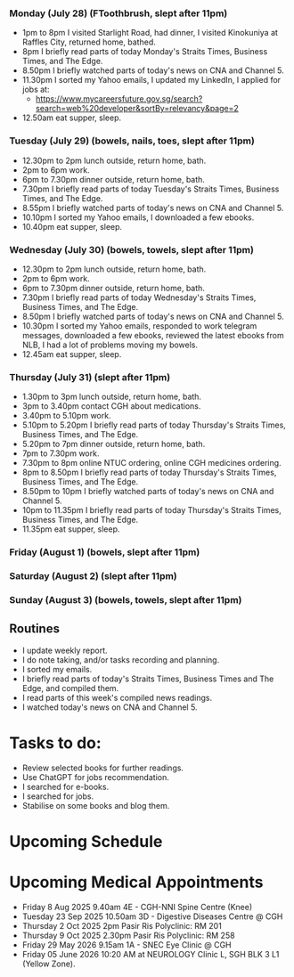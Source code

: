 ### Monday (July 28) (FToothbrush, slept after 11pm)
- 1pm to 8pm I visited Starlight Road, had dinner, I visited Kinokuniya at Raffles City, returned home, bathed.
- 8pm I briefly read parts of today Monday's Straits Times, Business Times, and The Edge.
- 8.50pm I briefly watched parts of today's news on CNA and Channel 5.
- 11.30pm I sorted my Yahoo emails, I updated my LinkedIn, I applied for jobs at:
    - https://www.mycareersfuture.gov.sg/search?search=web%20developer&sortBy=relevancy&page=2
- 12.50am eat supper, sleep.

### Tuesday (July 29) (bowels, nails, toes, slept after 11pm)
- 12.30pm to 2pm lunch outside, return home, bath.
- 2pm to 6pm work.
- 6pm to 7.30pm dinner outside, return home, bath.
- 7.30pm I briefly read parts of today Tuesday's Straits Times, Business Times, and The Edge.
- 8.55pm I briefly watched parts of today's news on CNA and Channel 5.
- 10.10pm I sorted my Yahoo emails, I downloaded a few ebooks.
- 10.40pm eat supper, sleep.

### Wednesday (July 30) (bowels, towels, slept after 11pm)
- 12.30pm to 2pm lunch outside, return home, bath.
- 2pm to 6pm work.
- 6pm to 7.30pm dinner outside, return home, bath.
- 7.30pm I briefly read parts of today Wednesday's Straits Times, Business Times, and The Edge.
- 8.50pm I briefly watched parts of today's news on CNA and Channel 5.
- 10.30pm I sorted my Yahoo emails, responded to work telegram messages, downloaded a few ebooks, reviewed the latest ebooks from NLB, I had a lot of problems moving my bowels.
- 12.45am eat supper, sleep.

### Thursday (July 31) (slept after 11pm)
- 1.30pm to 3pm lunch outside, return home, bath.
- 3pm to 3.40pm contact CGH about medications.
- 3.40pm to 5.10pm work.
- 5.10pm to 5.20pm I briefly read parts of today Thursday's Straits Times, Business Times, and The Edge.
- 5.20pm to 7pm dinner outside, return home, bath.
- 7pm to 7.30pm work.
- 7.30pm to 8pm online NTUC ordering, online CGH medicines ordering.
- 8pm to 8.50pm I briefly read parts of today Thursday's Straits Times, Business Times, and The Edge.
- 8.50pm to 10pm I briefly watched parts of today's news on CNA and Channel 5.
- 10pm to 11.35pm I briefly read parts of today Thursday's Straits Times, Business Times, and The Edge.
- 11.35pm eat supper, sleep.

### Friday (August 1) (bowels, slept after 11pm)


### Saturday (August 2) (slept after 11pm)


### Sunday (August 3) (bowels, towels, slept after 11pm)




## Routines
- I update weekly report.
- I do note taking, and/or tasks recording and planning.
- I sorted my emails.
- I briefly read parts of today's Straits Times, Business Times and The Edge, and compiled them.
- I read parts of this week's compiled news readings.
- I watched today's news on CNA and Channel 5.

# Tasks to do:
- Review selected books for further readings.
- Use ChatGPT for jobs recommendation.
- I searched for e-books.
- I searched for jobs.
- Stabilise on some books and blog them.

# Upcoming Schedule

# Upcoming Medical Appointments
- Friday 8 Aug 2025 9.40am 4E - CGH-NNI Spine Centre (Knee)
- Tuesday 23 Sep 2025 10.50am 3D - Digestive Diseases Centre @ CGH
- Thursday 2 Oct 2025 2pm Pasir Ris Polyclinic: RM 201
- Thursday 9 Oct 2025 2.30pm Pasir Ris Polyclinic: RM 258
- Friday 29 May 2026 9.15am 1A - SNEC Eye Clinic @ CGH
- Friday 05 June 2026 10:20 AM at NEUROLOGY Clinic L, SGH BLK 3 L1 (Yellow Zone).
